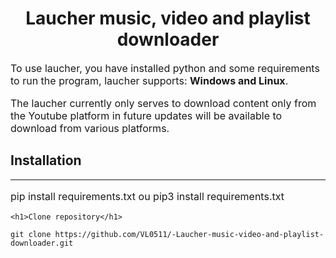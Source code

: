 <h1 style="text-align:center;">
Laucher music, video and playlist downloader
</h1>

<div class="container">
    <p style="font-size: 16px;">
        To use laucher, you have installed python and some requirements to run the program, laucher supports: <strong> Windows and Linux</strong>.
    </p>
    <p style="font-size:16px;">
        The laucher currently only serves to download content only from the Youtube platform in future updates will be available to download from various platforms.
    </p>
    <h2>Installation</h2>
    <hr>
    <article>
        <p style="font-size:16px;">
            pip install requirements.txt ou pip3 install requirements.txt 
        </p>
    </article>
    
    <h1>Clone repository</h1>
   
   ```
   git clone https://github.com/VL0511/-Laucher-music-video-and-playlist-downloader.git
   ``` 
</div>

